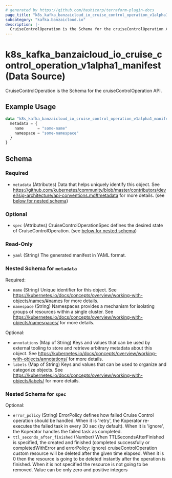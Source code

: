 ```yaml
---
# generated by https://github.com/hashicorp/terraform-plugin-docs
page_title: "k8s_kafka_banzaicloud_io_cruise_control_operation_v1alpha1_manifest Data Source - terraform-provider-k8s"
subcategory: "kafka.banzaicloud.io"
description: |-
  CruiseControlOperation is the Schema for the cruiseControlOperation API.
---
```


# k8s_kafka_banzaicloud_io_cruise_control_operation_v1alpha1_manifest (Data Source)

CruiseControlOperation is the Schema for the cruiseControlOperation API.

## Example Usage

```terraform
data "k8s_kafka_banzaicloud_io_cruise_control_operation_v1alpha1_manifest" "example" {
  metadata = {
    name      = "some-name"
    namespace = "some-namespace"
  }
}
```

<!-- schema generated by tfplugindocs -->
## Schema

### Required

- `metadata` (Attributes) Data that helps uniquely identify this object. See https://github.com/kubernetes/community/blob/master/contributors/devel/sig-architecture/api-conventions.md#metadata for more details. (see [below for nested schema](#nestedatt--metadata))

### Optional

- `spec` (Attributes) CruiseControlOperationSpec defines the desired state of CruiseControlOperation. (see [below for nested schema](#nestedatt--spec))

### Read-Only

- `yaml` (String) The generated manifest in YAML format.

<a id="nestedatt--metadata"></a>
### Nested Schema for `metadata`

Required:

- `name` (String) Unique identifier for this object. See https://kubernetes.io/docs/concepts/overview/working-with-objects/names/#names for more details.
- `namespace` (String) Namespaces provides a mechanism for isolating groups of resources within a single cluster. See https://kubernetes.io/docs/concepts/overview/working-with-objects/namespaces/ for more details.

Optional:

- `annotations` (Map of String) Keys and values that can be used by external tooling to store and retrieve arbitrary metadata about this object. See https://kubernetes.io/docs/concepts/overview/working-with-objects/annotations/ for more details.
- `labels` (Map of String) Keys and values that can be used to organize and categorize objects. See https://kubernetes.io/docs/concepts/overview/working-with-objects/labels/ for more details.


<a id="nestedatt--spec"></a>
### Nested Schema for `spec`

Optional:

- `error_policy` (String) ErrorPolicy defines how failed Cruise Control operation should be handled. When it is 'retry', the Koperator re-executes the failed task in every 30 sec (by default). When it is 'ignore', the Koperator handles the failed task as completed.
- `ttl_seconds_after_finished` (Number) When TTLSecondsAfterFinished is specified, the created and finished (completed successfully or completedWithError and errorPolicy: ignore) cruiseControlOperation custom resource will be deleted after the given time elapsed. When it is 0 then the resource is going to be deleted instantly after the operation is finished. When it is not specified the resource is not going to be removed. Value can be only zero and positive integers
